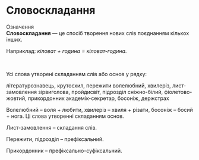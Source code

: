 # Словоскладання

<div class="eoz-wrap">
<span class="eoz">Означення</span>
<div class="eoz-text">
<b>Словоскладання</b> — це спосiб творення нових слiв поєднанням кiлькох iнших.
</div>
</div>


Наприклад: <i>кiловат + година = кiловат-година</i>.

<br>
<quiz correctLabel="correct" incorrectLabel="incorrect" checkLabel="check">
    <question text="">
       <p>Усі слова утворені складанням слів або основ у рядку:</p>
        <answer correct>літературознавець, крутосхил, пережити</answer>
        <answer>волелюбний, хвилеріз, лист-замовлення</answer>
        <answer>зірвиголова, пройдисвіт, підрозділ</answer>
        <answer>сніжно-білий, фіолетово-жовтий, прикордонник</answer>
        <answer>академік-секретар, босоніж, держстрах</answer>
        <explanation>
      <p> Волелюбний – воля + любити, хвилеріз – хвиля + різати, босоніж – босий + нога. Ці слова утворенні складанням основ. </p>
<p>Лист-замовлення – складання слів. </p>
<p>Пережити, підрозділ – префіксальний.</p>
<p>Прикордонник – префіксально-суфіксальний.</p>
        <explanation>
    </question>
</quiz>